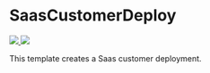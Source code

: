 # SaasCustomerDeploy

<a href="https://portal.azure.com/#create/Microsoft.Template/uri/https%3A%2F%2Fraw.github.com%2Fdjpericsson%2FAzureWebAppDeploy%2Fmaster%2FTemplates%2FazureDeploy.json" target="_blank">
    <img src="http://azuredeploy.net/deploybutton.png"/>
</a>

<a href="http://armviz.io/#/?load=https%3A%2F%2Fraw.githubusercontent.com%2Fdjpericsson%2FAzureWebAppDeploy%2Fmaster%2FTemplates%2FazureDeploy.json" target="_blank">
    <img src="http://armviz.io/visualizebutton.png"/>
</a>

This template creates a Saas customer deployment.